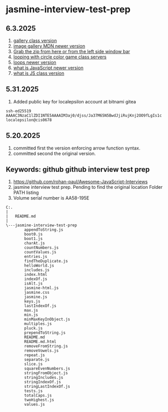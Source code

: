 # jasmine-interview-test-prep

## 6.3.2025
1. [gallery class version](http://developer.mozilla.org/en-US/docs/Learn/JavaScript/Building_blocks/Image_gallery)
1. [image gallery MDN newer version](https://developer.mozilla.org/en-US/docs/Learn_web_development/Core/Scripting/Image_gallery)
1. [Grab the zip from here or from the left side window bar](/mdn-content/gallery-start.zip)
1. [looping with circle color game class servers](http://developer.mozilla.org/en-US/docs/Learn/JavaScript/Building_blocks/Looping_code)
1. [loops newer version](https://developer.mozilla.org/en-US/docs/Learn_web_development/Core/Scripting/Loops)
1. [what is JavaScript newer version](https://developer.mozilla.org/en-US/docs/Learn_web_development/Core/Scripting/What_is_JavaScript)
1. [what is JS class version](http://developer.mozilla.org/en-US/docs/Learn/JavaScript/First_steps/What_is_JavaScript)

## 5.31.2025
1. Added public key for localepsilon account at bitnami gitea
```
ssh-ed25519 AAAAC3NzaC1lZDI1NTE5AAAAIM3aj0/djss/Ja37M65N5BwdJjiRujKnj2OO9fLgIs1c localepsilon@cis0678

```
## 5.20.2025
1. committed first the version enforcing arrow function syntax.
1. committed second the original version.

## Keywords: github github interview test prep
1. https://github.com/rohan-paul/Awesome-JavaScript-Interviews
1. jasmine interview test prep. Pending to find the original location Folder PATH listing
1. Volume serial number is AA58-195E
~~~
C:.
|   
|   README.md
|   
\---jasmine-interview-test-prep
        appendToString.js
        boot0.js
        boot1.js
        charAt.js
        countNumbers.js
        countValues.js
        entries.js
        findTheDuplicate.js
        helloWorld.js
        includes.js
        index.html
        indexOf.js
        isAlt.js
        jasmine-html.js
        jasmine.css
        jasmine.js
        keys.js
        lastIndexOf.js
        max.js
        min.js
        minMaxKeyInObject.js
        multiples.js
        pluck.js
        prependToString.js
        README.md
        README.md.html
        removeFromString.js
        removeVowels.js
        repeat.js
        separate.js
        slice.js
        squareEvenNumbers.js
        stringFromObject.js
        stringIncludes.js
        stringIndexOf.js
        stringLastIndexOf.js
        tests.js
        totalCaps.js
        twoHighest.js
        values.js
~~~

